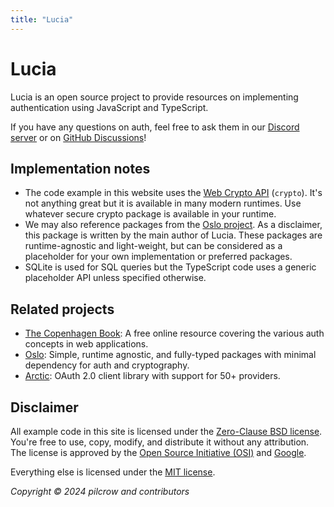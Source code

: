 ```yaml
---
title: "Lucia"
---
```


# Lucia

Lucia is an open source project to provide resources on implementing authentication using JavaScript and TypeScript.

If you have any questions on auth, feel free to ask them in our [Discord server](https://discord.com/invite/PwrK3kpVR3) or on [GitHub Discussions](https://github.com/lucia-auth/lucia/discussions)!

## Implementation notes

- The code example in this website uses the [Web Crypto API](https://developer.mozilla.org/en-US/docs/Web/API/Web_Crypto_API) (`crypto`). It's not anything great but it is available in many modern runtimes. Use whatever secure crypto package is available in your runtime.
- We may also reference packages from the [Oslo project](https://oslojs.dev). As a disclaimer, this package is written by the main author of Lucia. These packages are runtime-agnostic and light-weight, but can be considered as a placeholder for your own implementation or preferred packages.
- SQLite is used for SQL queries but the TypeScript code uses a generic placeholder API unless specified otherwise.

## Related projects

- [The Copenhagen Book](https://thecopenhagenbook.com): A free online resource covering the various auth concepts in web applications.
- [Oslo](https://oslojs.dev): Simple, runtime agnostic, and fully-typed packages with minimal dependency for auth and cryptography.
- [Arctic](https://arcticjs.dev): OAuth 2.0 client library with support for 50+ providers.

## Disclaimer

All example code in this site is licensed under the [Zero-Clause BSD license](https://github.com/lucia-auth/lucia/blob/main/LICENSE-0BSD). You're free to use, copy, modify, and distribute it without any attribution. The license is approved by the [Open Source Initiative (OSI)](https://opensource.org/license/0bsd) and [Google](https://opensource.google/documentation/reference/patching#forbidden).

Everything else is licensed under the [MIT license](https://github.com/lucia-auth/lucia/blob/main/LICENSE-MIT).

_Copyright © 2024 pilcrow and contributors_

